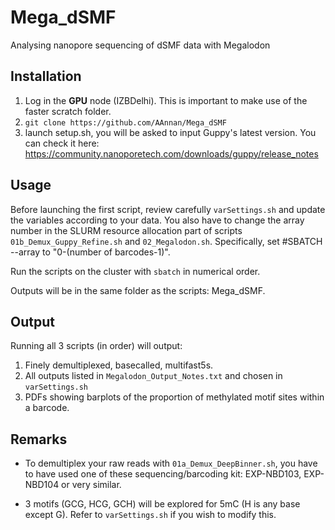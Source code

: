 # Mega_dSMF
Analysing nanopore sequencing of dSMF data with Megalodon

## Installation
1) Log in the **GPU** node (IZBDelhi). This is important to make use of the faster scratch folder.
2) `git clone https://github.com/AAnnan/Mega_dSMF`
3) launch setup.sh, you will be asked to input Guppy's latest version. You can check it here: https://community.nanoporetech.com/downloads/guppy/release_notes

## Usage
Before launching the first script, review carefully `varSettings.sh` and update the variables according to your data. You also have to change the array number in the SLURM resource allocation part of scripts `01b_Demux_Guppy_Refine.sh` and `02_Megalodon.sh`. Specifically, set #SBATCH --array to "0-(number of barcodes-1)".

Run the scripts on the cluster with `sbatch` in numerical order. 

Outputs will be in the same folder as the scripts: Mega_dSMF.

## Output
Running all 3 scripts (in order) will output:

1) Finely demultiplexed, basecalled, multifast5s. 
2) All outputs listed in `Megalodon_Output_Notes.txt` and chosen in `varSettings.sh`
3) PDFs showing barplots of the proportion of methylated motif sites within a barcode.

## Remarks
- To demultiplex your raw reads with `01a_Demux_DeepBinner.sh`, you have to have used one of these sequencing/barcoding kit: EXP-NBD103, EXP-NBD104 or very similar.

- 3 motifs (GCG, HCG, GCH) will be explored for 5mC (H is any base except G). Refer to `varSettings.sh` if you wish to modify this.

